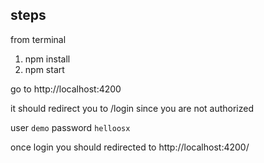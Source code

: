 ## steps

from terminal

1. npm install
2. npm start

go to http://localhost:4200

it should redirect you to /login since you are not authorized

user `demo`
password `helloosx`

once login you should redirected to http://localhost:4200/
